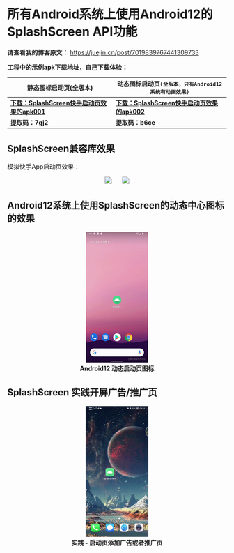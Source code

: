 # 所有Android系统上使用Android12的SplashScreen API功能

**请查看我的博客原文：** https://juejin.cn/post/7019839767441309733


**工程中的示例apk下载地址，自己下载体验：**  

| 静态图标启动页(全版本) | 动态图标启动页`(全版本，只有Android12系统有动画效果)` |
| --- | --- |
| [**下载：SplashScreen快手启动页效果的apk001**](https://wws.lanzoui.com/iV0M5vexz7a) |  [**下载：SplashScreen快手启动页效果的apk002**](https://wws.lanzoui.com/ijLzZvezk1g)|
| **提取码：7gj2**  | **提取码：b6ce** |

## SplashScreen兼容库效果
模拟快手App启动页效果：

<div align="center"><img height="300px" src="https://github.com/TheMelody/SplashScreenExample/blob/master/%E4%BD%8E%E7%89%88%E6%9C%AC_%E9%9D%99%E6%80%81%E5%9B%BE%E6%A0%87SplashScreen.gif?raw=true"/>&nbsp;&nbsp;&nbsp;&nbsp;&nbsp;&nbsp;<img height="300px" src="https://raw.githubusercontent.com/TheMelody/SplashScreenExample/master/Android12_%E9%9D%99%E6%80%81%E5%9B%BE%E6%A0%87SplashScreen.gif"/></div>


## Android12系统上使用SplashScreen的动态中心图标的效果
<div align="center">
<img height="300px" src="https://raw.githubusercontent.com/TheMelody/SplashScreenExample/master/Android12_%E5%8A%A8%E6%80%81%E5%9B%BE%E6%A0%87SplashScreen.gif"/><br/><b>Android12 动态启动页图标</b>
</div>

## SplashScreen 实践开屏广告/推广页
<div align="center">
<img height="300px" src="https://raw.githubusercontent.com/TheMelody/SplashScreenExample/master/%E5%AE%9E%E8%B7%B5%EF%BC%9A%E5%90%AF%E5%8A%A8%E9%A1%B5-%E5%BC%80%E5%B1%8F%E5%B9%BF%E5%91%8A.gif"/><br/><b>实践 - 启动页添加广告或者推广页</b>
</div>
